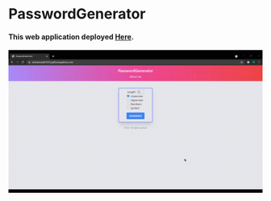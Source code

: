 # PasswordGenerator

#### This web application deployed [Here](https://mohammad31415.pythonanywhere.com/).

![Alt](overview.gif)
